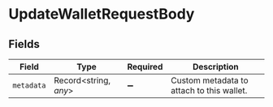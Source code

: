 # UpdateWalletRequestBody


## Fields

| Field                                     | Type                                      | Required                                  | Description                               |
| ----------------------------------------- | ----------------------------------------- | ----------------------------------------- | ----------------------------------------- |
| `metadata`                                | Record<string, *any*>                     | :heavy_minus_sign:                        | Custom metadata to attach to this wallet. |